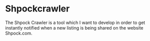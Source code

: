 # Shpockcrawler
The Shpock Crawler is a tool which I want to develop in order to get instantly notified when a new listing is being shared on the website Shpock.com. 
